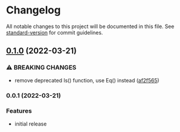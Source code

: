 # Changelog

All notable changes to this project will be documented in this file. See [standard-version](https://github.com/conventional-changelog/standard-version) for commit guidelines.

## [0.1.0](https://github.com/romdo/gomockctx/compare/v0.0.1...v0.1.0) (2022-03-21)


### ⚠ BREAKING CHANGES

* remove deprecated Is() function, use Eq() instead ([af2f565](https://github.com/romdo/gomockctx/commit/af2f5654659b83d66ccb7d03108ede615bdc57e5))

### 0.0.1 (2022-03-21)


### Features

* initial release
